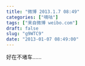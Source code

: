 ```yaml
---
title: "微博 2013.1.7 08:49"
categories: ["嘀咕"]
tags: ["来自微博 weibo.com"]
draft: false
slug: "g9WTC9"
date: "2013-01-07 08:49:00"
---
```


<p>好在不堵车…… ​​​​</p>
